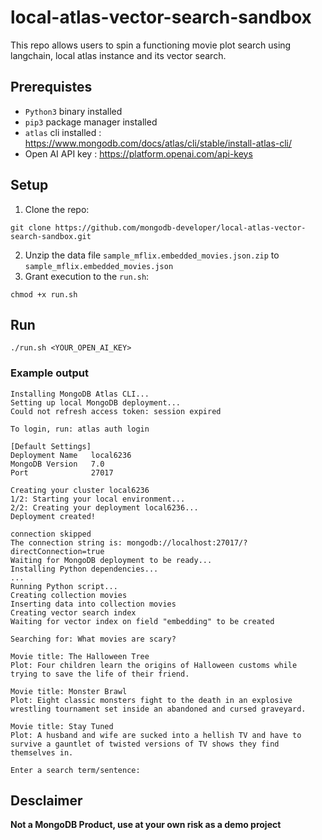 # local-atlas-vector-search-sandbox
This repo allows users to spin a functioning movie plot search using langchain, local atlas instance and its vector search.

## Prerequistes

- `Python3` binary installed
- `pip3` package manager installed
- `atlas` cli installed : https://www.mongodb.com/docs/atlas/cli/stable/install-atlas-cli/
- Open AI API key : https://platform.openai.com/api-keys

## Setup
1. Clone the repo:
```
git clone https://github.com/mongodb-developer/local-atlas-vector-search-sandbox.git
```
2. Unzip the data file `sample_mflix.embedded_movies.json.zip` to `sample_mflix.embedded_movies.json`
2. Grant execution to the `run.sh`:
```
chmod +x run.sh
```

## Run
```
./run.sh <YOUR_OPEN_AI_KEY>
```

### Example output
```
Installing MongoDB Atlas CLI...
Setting up local MongoDB deployment...
Could not refresh access token: session expired

To login, run: atlas auth login

[Default Settings]
Deployment Name   local6236
MongoDB Version   7.0
Port              27017

Creating your cluster local6236
1/2: Starting your local environment...
2/2: Creating your deployment local6236...
Deployment created!

connection skipped
The connection string is: mongodb://localhost:27017/?directConnection=true
Waiting for MongoDB deployment to be ready...
Installing Python dependencies...
...
Running Python script...
Creating collection movies
Inserting data into collection movies
Creating vector search index
Waiting for vector index on field "embedding" to be created

Searching for: What movies are scary?

Movie title: The Halloween Tree
Plot: Four children learn the origins of Halloween customs while trying to save the life of their friend.

Movie title: Monster Brawl
Plot: Eight classic monsters fight to the death in an explosive wrestling tournament set inside an abandoned and cursed graveyard.

Movie title: Stay Tuned
Plot: A husband and wife are sucked into a hellish TV and have to survive a gauntlet of twisted versions of TV shows they find themselves in.

Enter a search term/sentence:
```


## Desclaimer

**Not a MongoDB Product, use at your own risk as a demo project**

